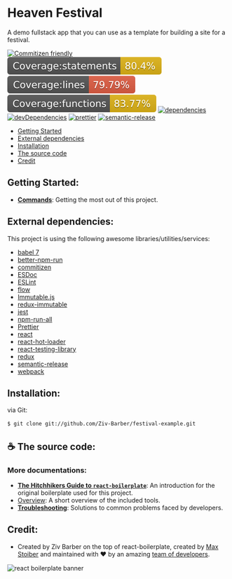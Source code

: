 # Heaven Festival

A demo fullstack app that you can use as a template for building a site for a festival.

[![Commitizen friendly](https://img.shields.io/badge/commitizen-friendly-brightgreen.svg)](http://commitizen.github.io/cz-cli/)
[![coverage statements](./coverage/badge-statements.svg)](https://github.com/pamepeixinho/jest-coverage-badges)
[![coverage lines](./coverage/badge-lines.svg)](https://github.com/pamepeixinho/jest-coverage-badges)
[![coverage functions](./coverage/badge-functions.svg)](https://github.com/pamepeixinho/jest-coverage-badges)
[![dependencies](https://david-dm.org/Ziv-Barber/festival-example.svg?style&#x3D;flat-square)](https://david-dm.org/Ziv-Barber/festival-example)
[![devDependencies](https://david-dm.org/Ziv-Barber/festival-example/dev-status.svg?style&#x3D;flat-square)](https://david-dm.org/Ziv-Barber/festival-example#info&#x3D;devDependencies)
[![prettier](https://img.shields.io/badge/code_style-prettier-ff69b4.svg?style&#x3D;flat-square)](https://github.com/prettier/prettier)
[![semantic-release](https://img.shields.io/badge/%20%20%F0%9F%93%A6%F0%9F%9A%80-semantic--release-e10079.svg)](https://github.com/semantic-release/semantic-release)

- [Getting Started](#getstart)
- [External dependencies](#dependencies)
- [Installation](#inst)
- [The source code](#code)
- [Credit](#credit)

<a name="getstart"></a>
## Getting Started: ##

- [**Commands**](docs/general/commands.md): Getting the most out of this project.

<a name="dependencies"></a>
## External dependencies: ##

This project is using the following awesome libraries/utilities/services:

- [babel 7](https://babeljs.io/)
- [better-npm-run](https://github.com/benoror/better-npm-run)
- [commitizen](http://commitizen.github.io/cz-cli)
- [ESDoc](https://esdoc.org/)
- [ESLint](https://eslint.org/)
- [flow](https://flow.org/)
- [Immutable.js](https://facebook.github.io/immutable-js/)
- [redux-immutable](https://github.com/gajus/redux-immutable)
- [jest](https://jestjs.io/)
- [npm-run-all](https://github.com/mysticatea/npm-run-all)
- [Prettier](https://prettier.io/)
- [react](https://reactjs.org/)
- [react-hot-loader](https://github.com/gaearon/react-hot-loader)
- [react-testing-library](https://github.com/kentcdodds/react-testing-library)
- [redux](https://redux.js.org/)
- [semantic-release](https://github.com/semantic-release/semantic-release)
- [webpack](https://webpack.js.org/)

<a name="inst"></a>
## Installation: ##

via Git:

```bash
$ git clone git://github.com/Ziv-Barber/festival-example.git
```

<a name="code"></a>
## :coffee: The source code: ##

### More documentations: ###

- [**The Hitchhikers Guide to `react-boilerplate`**](docs/general/introduction.md): An introduction for the original boilerplate used for this project.
- [Overview](docs/general): A short overview of the included tools.
- [**Troubleshooting**](docs/general/gotchas.md): Solutions to common problems faced by developers.

<a name="credits"></a>
## Credit: ##

- Created by Ziv Barber on the top of react-boilerplate, created by <a href="https://twitter.com/mxstbr">Max Stoiber</a> and maintained with ❤️ by an amazing <a href="https://github.com/orgs/react-boilerplate/teams/core">team of developers</a>.

<img src="https://raw.githubusercontent.com/react-boilerplate/react-boilerplate-brand/master/assets/banner-metal-optimized.jpg" alt="react boilerplate banner" align="center" />
